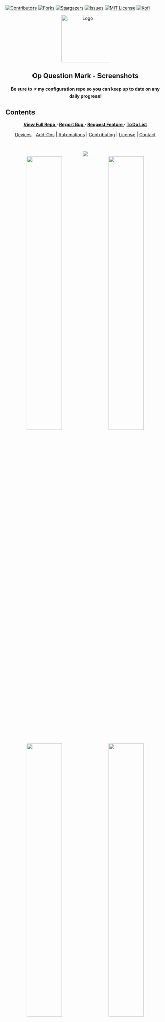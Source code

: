 <!-- TOP ROW OF BADGES -->

[![Contributors][contributors-shield]][contributors-url]
[![Forks][forks-shield]][forks-url]
[![Stargazers][stars-shield]][stars-url]
[![Issues][issues-shield]][issues-url]
[![MIT License][license-shield]][license-url]
[![Kofi][kofi-badge]][kofi-url]
<a name="readme-top"></a>

<!-- PROJECT HEADING -->
<div align="center">
<a href="https://github.com/smcnab1/op-question-mark">
<img src="https://i.imgur.com/U4zDHO8.png" alt="Logo" width="150" height="150"></a>

## **Op Question Mark - Screenshots**

#### Be sure to ⭐ my configuration repo so you can keep up to date on any daily progress!

</div>

<!-- CONTENTS -->

## Contents

<div align="center">
<a href="https://github.com/smcnab1/op-question-mark">

**View Full Repo**
</a>
**·**
<a href="https://github.com/smcnab1/op-question-mark/issues">
**Report Bug**
</a>
**·**
<a href="https://github.com/smcnab1/op-question-mark/issues">
**Request Feature**
</a>
**·**
<a href="https://github.com/smcnab1/op-question-mark/issues">
**ToDo List**
</a>

</div>

<div align="center">
<a href="https://github.com/smcnab1/op-question-mark#devices">Devices</a>
|
<a href="https://github.com/smcnab1/op-question-mark#addon">Add-Ons</a>
|
<a href="https://github.com/smcnab1/op-question-mark#automations">Automations</a>
|
<a href="https://github.com/smcnab1/op-question-mark#contributing">Contributing</a>
|
<a href="https://github.com/smcnab1/op-question-mark#license">License</a>
|
<a href="https://github.com/smcnab1/op-question-mark#contact">Contact</a>
</div>

<!-- START OF SCREENSHOTS -->

&nbsp;
<div align="center">
<img class="img" src="https://i.imgur.com/LG6EEuE.jpg" />
<div class='container'>
<img style="height: auto; width: 47%;" class="img" src="https://i.imgur.com/z3pnxzt.png" />
&nbsp;
&nbsp;
<img style="height: auto; width: 47%;" class="img" src="https://i.imgur.com/jSb6tzr.png" /></div>
</div></div>
&nbsp;
<div align="center">
<div class='container'>
<img style="height: auto; width: 47%;" class="img" src="https://i.imgur.com/KV0O8Pn.png" />
&nbsp;
&nbsp;
<img style="height: auto; width: 47%;" class="img" src="https://i.imgur.com/f4PgK65.png" /></div>
</div></div>

<!-- MARKDOWN LINKS & IMAGES -->

[contributors-shield]: https://img.shields.io/github/contributors/smcnab1/op-question-mark.svg?style=for-the-badge
[contributors-url]: https://github.com/smcnab1/op-question-mark/graphs/contributors
[forks-shield]: https://img.shields.io/github/forks/smcnab1/op-question-mark.svg?style=for-the-badge
[forks-url]: https://github.com/smcnab1/op-question-mark/network/members
[stars-shield]: https://img.shields.io/github/stars/smcnab1/op-question-mark.svg?style=for-the-badge
[stars-url]: https://github.com/smcnab1/op-question-mark/stargazers
[issues-shield]: https://img.shields.io/github/issues/smcnab1/op-question-mark.svg?style=for-the-badge
[issues-url]: https://github.com/smcnab1/op-question-mark/issues
[license-shield]: https://img.shields.io/github/license/smcnab1/op-question-mark.svg?style=for-the-badge
[license-url]: https://github.com/smcnab1/op-question-mark/blob/master/LICENSE.md
[linkedin-shield]: https://img.shields.io/badge/-LinkedIn-black.svg?style=for-the-badge&logo=linkedin&colorB=555
[linkedin-url]: https://www.linkedin.com/in/sammcnab/
[product-screenshot]: images/screenshot.png
[email-badge]: https://img.shields.io/badge/Gmail-D14836?style=for-the-badge&logo=gmail&logoColor=white
[email-url]: mailto:sammcnab.email@gmail.com
[signal-badge]: https://img.shields.io/badge/Signal-%23039BE5.svg?&style=for-the-badge&logo=Signal&logoColor=white
[signal-url]: https://signal.me/#p/+447513595678
[telegram-badge]: https://img.shields.io/badge/Telegram-2CA5E0?style=for-the-badge&logo=telegram&logoColor=white
[telegram-url]: https://t.me/sam_mcnab
[git-badge]: https://img.shields.io/badge/GitHub-100000?style=for-the-badge&logo=github&logoColor=white
[git-url]: https://github.com/smcnab1
[kofi-badge]: https://ko-fi.com/img/githubbutton_sm.svg
[kofi-url]: https://ko-fi.com/sammcnab1
